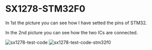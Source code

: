 # SX1278-STM32F0


In 1st the picture you can see how I have setted the pins of STM32. 

In the 2nd picture you can see how the two ICs are connected.

<img src="https://user-images.githubusercontent.com/6674193/72550890-66dc7900-389c-11ea-9fcd-241da2b11519.png" alt="sx1278-test-code" style="max-width:100%;">

<img src="https://user-images.githubusercontent.com/6674193/72552646-fdf70000-389f-11ea-95fa-264ffa0d08ff.png" alt="sx1278-test-code-stm32f0" style="max-width:100%;">

